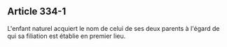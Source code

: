 Article 334-1
----
L'enfant naturel acquiert le nom de celui de ses deux parents à l'égard de qui
sa filiation est établie en premier lieu.
